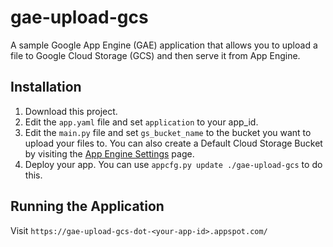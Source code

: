 # gae-upload-gcs

A sample Google App Engine (GAE) application that allows you to upload a file to Google Cloud Storage (GCS) and then serve it from App Engine.

## Installation

1. Download this project.
2. Edit the `app.yaml` file and set `application` to your app_id.
3. Edit the `main.py` file and set `gs_bucket_name` to the bucket you want to upload your files to. You can also create a Default Cloud Storage Bucket by visiting the [App Engine Settings](https://console.cloud.google.com/appengine/settings) page.
4. Deploy your app. You can use `appcfg.py update ./gae-upload-gcs` to do this.

## Running the Application
Visit `https://gae-upload-gcs-dot-<your-app-id>.appspot.com/`
